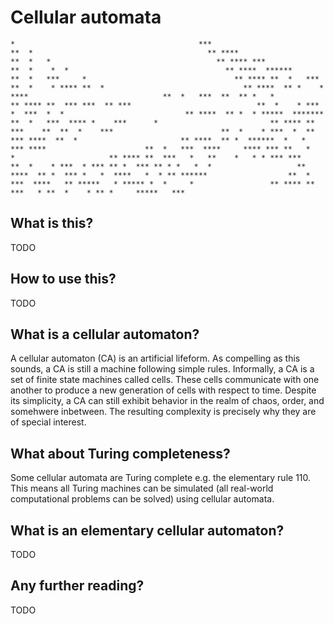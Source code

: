 # Cellular automata
`
                                                             *                                        
                                                            ***                                       
                                                           **  *                                      
                                                          ** ****                                     
                                                         **  *   *                                    
                                                        ** **** ***                                   
                                                       **  *    *  *                                  
                                                      ** ****  ******                                 
                                                     **  *   ***     *                                
                                                    ** **** **  *   ***                               
                                                   **  *    * **** **  *                              
                                                  ** ****  ** *    * ****                             
                                                 **  *   ***  **  ** *   *                            
                                                ** **** **  *** ***  ** ***                           
                                               **  *    * ***   *  ***  *  *                          
                                              ** ****  ** *  * *****  *******                         
                                             **  *   ***  **** *    ***      *                        
                                            ** **** **  ***    **  **  *    ***                       
                                           **  *    * ***  *  ** *** ****  **  *                      
                                          ** ****  ** *  ******  *   *   *** ****                     
                                         **  *   ***  ****     **** *** **   *   *                    
                                        ** **** **  ***   *   **    *   * * *** ***                   
                                       **  *    * ***  * *** ** *  *** ** * *   *  *                  
                                      ** ****  ** *  *** *   *  ****   *  * ** ******                 
                                     **  *   ***  ****   ** *****   * ***** *  *     *                
                                    ** **** **  ***   * **  *    * ** *     *****   ***               
`

## What is this?
TODO

## How to use this?
TODO

## What is a cellular automaton?
A cellular automaton (CA) is an artificial lifeform. As compelling as this sounds, a CA is still a machine following simple rules. Informally, a CA is a set of finite state machines called cells. These cells communicate with one another to produce a new generation of cells with respect to time. Despite its simplicity, a CA can still exhibit behavior in the realm of chaos, order, and somehwere inbetween. The resulting complexity is precisely why they are of special interest.

## What about Turing completeness?
Some cellular automata are Turing complete e.g. the elementary rule 110. This means all Turing machines can be simulated (all real-world computational problems can be solved) using cellular automata.

## What is an elementary cellular automaton?
TODO

## Any further reading?
TODO
